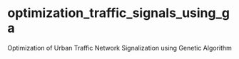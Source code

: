 # optimization_traffic_signals_using_ga
Optimization of Urban Traffic Network Signalization using Genetic Algorithm
